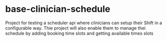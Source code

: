 # base-clinician-schedule
Project for testing a scheduler api where clinicians can setup their Shift in a configurable way.
Thie project will also enable them to manage thei schedule by adding booking time slots and getting available times slots
